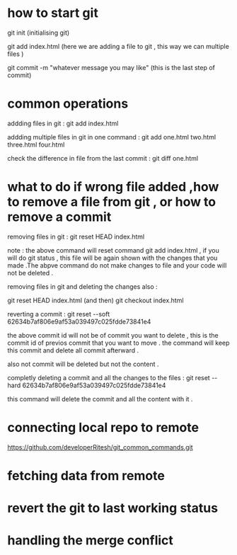
# how to start git 
git  init    (initialising git)

git add index.html   (here we are adding a file to git , this way we can multiple files )

git  commit  -m "whatever message you  may  like"   (this is the last step of commit)

# common operations 

addding files in git  :  git add index.html 

addding multiple files in git in one command :  git add one.html two.html three.html four.html

check the difference in file from the last commit : git diff  one.html


# what to do if wrong file added ,how to  remove a file  from git , or  how to remove a commit    

removing files in git  :  git reset HEAD index.html 

note : the above command will reset command git add index.html , if you will do  git  status , this file will be again shown with the changes that you  made .The abpve command do not make changes to file and your code will not  be deleted . 

removing files in git and deleting the  changes also  :  

git reset HEAD index.html  (and then) 
git checkout index.html

reverting a commit  : git reset --soft 62634b7af806e9af53a039497c025fdde73841e4 

the above commit  id will not be of commit  you want to delete , this  is  the commit  id of previos commit that you want to  move . the command will keep this commit and delete all commit afterward .

also  not commit  will  be deleted  but  not the content . 

completly  deleting a commit and all the changes to the files   : git reset --hard 62634b7af806e9af53a039497c025fdde73841e4 

this command will  delete  the commit  and all the  content with it .






# connecting local  repo to remote

https://github.com/developerRitesh/git_common_commands.git



# fetching  data from remote 

#  revert the git to  last  working status

#  handling the merge conflict  
